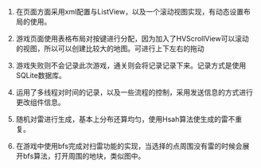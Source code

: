 1.	在页面方面采用xml配置与ListView，以及一个滚动视图实现，有动态设置布局的使用。
  
2.	游戏页面使用表格布局对按键进行分配，因为加入了HVScrollView可以滚动的视图，所以可以创建比较大的地图。可进行上下左右的拖动
   
3.	游戏失败则不会记录此次游戏，通关则会将记录记录下来。记录方式是使用SQLite数据库。
4.	运用了多线程对时间的记录，以及一些流程的控制，采用发送信息的方式进行更改组件信息。
5.	随机对雷进行生成，基本上分布还算均匀，使用Hsah算法使生成的雷不重复。
6.	在游戏中使用bfs完成对扫雷功能的实现，当选择的点周围没有雷的时候会展开bfs算法，打开周围的地块，类似图中。
